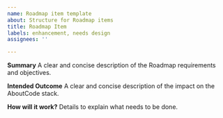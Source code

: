```yaml
---
name: Roadmap item template
about: Structure for Roadmap items
title: Roadmap Item
labels: enhancement, needs design
assignees: ''

---
```


**Summary**
A clear and concise description of the Roadmap requirements and objectives.

**Intended Outcome**
A clear and concise description of the impact on the AboutCode stack.

**How will it work?**
Details to explain what needs to be done.
